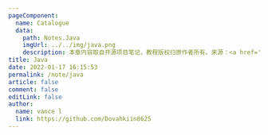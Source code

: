 ```yaml
---
pageComponent:
  name: Catalogue
  data:
    path: Notes.Java
    imgUrl: ../../img/java.png
    description: 本章内容取自开源项目笔记，教程版权归原作者所有。来源：<a href='https://github.com/xugaoyi/vuepress-theme-vdoing' target='_blank'>vuepress-theme-vdoing</a>
title: Java
date: 2022-01-17 16:15:53
permalink: /note/java
article: false
comment: false
editLink: false
author:
  name: vance l
  link: https://github.com/Dovahkiin8625
---
```

